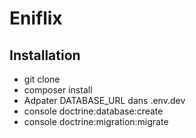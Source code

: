 # Eniflix

## Installation

+ git clone
+ composer install
+ Adpater DATABASE_URL dans .env.dev
+ console doctrine:database:create
+ console doctrine:migration:migrate
